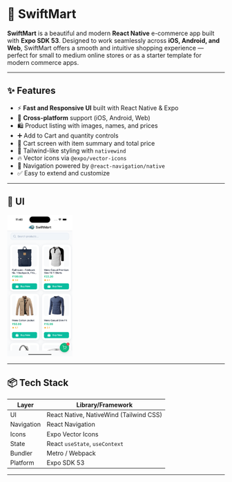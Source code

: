 # 🛒 SwiftMart

**SwiftMart** is a beautiful and modern **React Native** e-commerce app built with **Expo SDK 53**. Designed to work seamlessly across **iOS, Android, and Web**, SwiftMart offers a smooth and intuitive shopping experience — perfect for small to medium online stores or as a starter template for modern commerce apps.


---

## ✨ Features

- ⚡ **Fast and Responsive UI** built with React Native & Expo
- 📱 **Cross-platform** support (iOS, Android, Web)
- 🛍️ Product listing with images, names, and prices
- ➕ Add to Cart and quantity controls
- 🧺 Cart screen with item summary and total price
- 💅 Tailwind-like styling with `nativewind`
- 🔥 Vector icons via `@expo/vector-icons`
- 🧭 Navigation powered by `@react-navigation/native`
- ✅ Easy to extend and customize

---

## 🚀 UI

<!-- You can add real screenshots here -->
<p float="left">
  <img src="/SwiftMart/assets/simscreen.png" width="30%" />
</p>

---

## 📦 Tech Stack

| Layer        | Library/Framework                     |
|--------------|----------------------------------------|
| UI           | React Native, NativeWind (Tailwind CSS)|
| Navigation   | React Navigation                       |
| Icons        | Expo Vector Icons                      |
| State        | React `useState`, `useContext`         |
| Bundler      | Metro / Webpack                        |
| Platform     | Expo SDK 53                            |

---